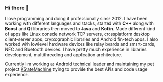 ### Hi there 👋 
I love programming and doing it professionally sinse 2012. 
I have been working with different languages and stacks, started with __C++__ along with __Boost__ and __Qt__ libraries then moved to __Java__ and __Kotlin__.
Made different kind of apps like Linux console network TCP servers, crossplatform desktop client-server apps, cryptographic libraries and Android fin-tech apps.
I also worked with lowlevel hardware devices like relay boards and smart-cards, NFC and Bluetooth devices.
I have pretty much experience in libraries development, multithreading and application architecture.

Currently I'm working as Android technical leader and maintaining my pet project [KStateMachine](https://github.com/KStateMachine/kstatemachine) trying to provide the best APIs and code usage experience.

<!--
**nsk90/nsk90** is a ✨ _special_ ✨ repository because its `README.md` (this file) appears on your GitHub profile.

Here are some ideas to get you started:

- 🔭 I’m currently working on ...
- 🌱 I’m currently learning ...
- 👯 I’m looking to collaborate on ...
- 🤔 I’m looking for help with ...
- 💬 Ask me about ...
- 📫 How to reach me: ...
- 😄 Pronouns: ...
- ⚡ Fun fact: ...
-->
